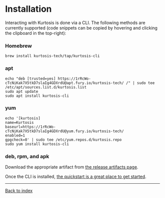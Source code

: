 Installation
============
Interacting with Kurtosis is done via a CLI. The following methods are currently supported (code snippets can be copied by hovering and clicking the clipboard in the top-right):

### Homebrew
```
brew install kurtosis-tech/tap/kurtosis-cli
```

### apt
```
echo "deb [trusted=yes] https://1rRcWo-cTcNiKak7X5tkD7slaIg4GDXrdU@apt.fury.io/kurtosis-tech/ /" | sudo tee /etc/apt/sources.list.d/kurtosis.list
sudo apt update
sudo apt install kurtosis-cli
```

### yum
```
echo '[kurtosis]
name=Kurtosis
baseurl=https://1rRcWo-cTcNiKak7X5tkD7slaIg4GDXrdU@yum.fury.io/kurtosis-tech/
enabled=1
gpgcheck=0' | sudo tee /etc/yum.repos.d/kurtosis.repo
sudo yum install kurtosis-cli
```

### deb, rpm, and apk
Download the appropriate artifact from [the release artifacts page][release-artifacts].

Once the CLI is installed, [the quickstart is a great place to get started][quickstart].

---

[Back to index](https://docs.kurtosistech.com)

[lib-documentation]: ./kurtosis-client/lib-documentation
[quickstart]: https://github.com/kurtosis-tech/kurtosis-onboarding-experience/tree/master#kurtosis-ethereum-quickstart
[release-artifacts]: https://github.com/kurtosis-tech/kurtosis-cli-release-artifacts/releases
